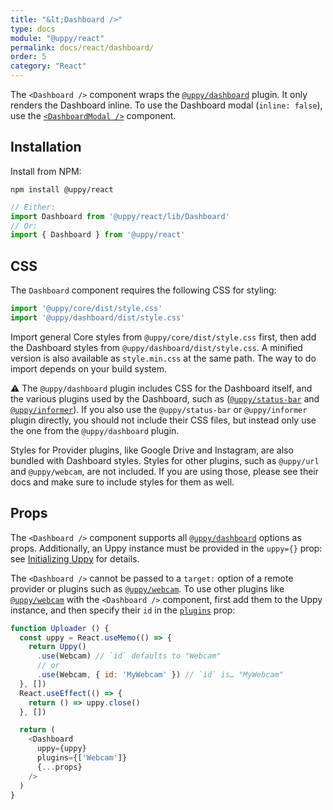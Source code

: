 ```yaml
---
title: "&lt;Dashboard />"
type: docs
module: "@uppy/react"
permalink: docs/react/dashboard/
order: 5
category: "React"
---
```


The `<Dashboard />` component wraps the [`@uppy/dashboard`][] plugin. It only renders the Dashboard inline. To use the Dashboard modal (`inline: false`), use the [`<DashboardModal />`](/docs/react/dashboard-modal) component.

## Installation

Install from NPM:

```shell
npm install @uppy/react
```

```js
// Either:
import Dashboard from '@uppy/react/lib/Dashboard'
// Or:
import { Dashboard } from '@uppy/react'
```

## CSS

The `Dashboard` component requires the following CSS for styling:

```js
import '@uppy/core/dist/style.css'
import '@uppy/dashboard/dist/style.css'
```

Import general Core styles from `@uppy/core/dist/style.css` first, then add the Dashboard styles from `@uppy/dashboard/dist/style.css`. A minified version is also available as `style.min.css` at the same path. The way to do import depends on your build system.

⚠️ The `@uppy/dashboard` plugin includes CSS for the Dashboard itself, and the various plugins used by the Dashboard, such as ([`@uppy/status-bar`](/docs/status-bar) and [`@uppy/informer`](/docs/informer)). If you also use the `@uppy/status-bar` or `@uppy/informer` plugin directly, you should not include their CSS files, but instead only use the one from the `@uppy/dashboard` plugin.

Styles for Provider plugins, like Google Drive and Instagram, are also bundled with Dashboard styles. Styles for other plugins, such as `@uppy/url` and `@uppy/webcam`, are not included. If you are using those, please see their docs and make sure to include styles for them as well.

## Props

The `<Dashboard />` component supports all [`@uppy/dashboard`][] options as props. Additionally, an Uppy instance must be provided in the `uppy={}` prop: see [Initializing Uppy](/docs/react/initializing) for details.

The `<Dashboard />` cannot be passed to a `target:` option of a remote provider or plugins such as [`@uppy/webcam`][]. To use other plugins like [`@uppy/webcam`][] with the `<Dashboard />` component, first add them to the Uppy instance, and then specify their `id` in the [`plugins`](/docs/dashboard/#plugins) prop:

```js
function Uploader () {
  const uppy = React.useMemo(() => {
    return Uppy()
      .use(Webcam) // `id` defaults to "Webcam"
      // or
      .use(Webcam, { id: 'MyWebcam' }) // `id` is… "MyWebcam"
  }, [])
  React.useEffect(() => {
    return () => uppy.close()
  }, [])

  return (
    <Dashboard
      uppy={uppy}
      plugins={['Webcam']}
      {...props}
    />
  )
}
```

[`@uppy/dashboard`]: /docs/dashboard/
[`@uppy/webcam`]: /docs/webcam/
